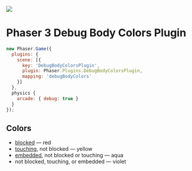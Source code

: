 ![](https://samme.github.io/phaser-plugin-debug-body-colors/preview.png)

Phaser 3 Debug Body Colors Plugin
=================================

```javascript
new Phaser.Game({
  plugins: {
    scene: [{
      key: 'DebugBodyColorsPlugin',
      plugin: Phaser.Plugins.DebugBodyColorsPlugin,
      mapping: 'debugBodyColors'
    }]
  },
  physics {
    arcade: { debug: true }
  }
});
```

Colors
------

- [blocked][1] — red
- [touching][2], not blocked — yellow
- [embedded][3], not blocked or touching — aqua
- not blocked, touching, or embedded — violet

[1]: https://photonstorm.github.io/phaser3-docs/Phaser.Physics.Arcade.Body.html#blocked
[2]: https://photonstorm.github.io/phaser3-docs/Phaser.Physics.Arcade.Body.html#touching
[3]: https://photonstorm.github.io/phaser3-docs/Phaser.Physics.Arcade.Body.html#embedded
